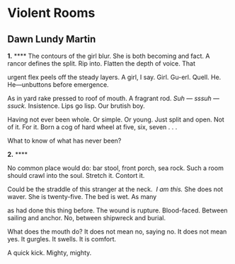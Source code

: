# Violent Rooms
## Dawn Lundy Martin
**1.** ****
The contours of the girl blur. She is both becoming and fact.
A rancor defines the split. Rip into. Flatten the depth of voice. That

urgent flex peels off the steady layers. A girl, I say.
Girl. Gu-erl. Quell. He. He—unbuttons before emergence.

As in yard rake pressed to roof of mouth. A fragrant rod.
_Suh_ — _sssuh_ — _ssuck._ Insistence. Lips go lisp. Our brutish boy.

Having not ever been whole. Or simple. Or young. Just split and open.
Not of it. For it. Born a cog of hard wheel at five, six, seven . . .

What to know of what has never been?


**2.** ****

No common place would do: bar stool, front porch, sea rock.
Such a room should crawl into the soul. Stretch it. Contort it.

Could be the straddle of this stranger at the neck.  _I_ _am this._
She does not waver. She is twenty-five. The bed is wet. As many

as had done this thing before. The wound is rupture. Blood-faced.
Between sailing and anchor. No, between shipwreck and burial.

What does the mouth do? It does not mean no, saying no.
It does not mean yes. It gurgles. It swells. It is comfort.

A quick kick. Mighty, mighty.